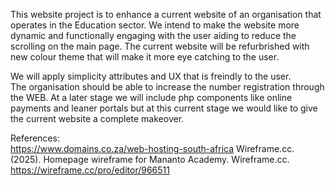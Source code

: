 This website project is to enhance a current website of an organisation that operates in the Education sector. 
We intend to make the website more dynamic and functionally engaging with the user aiding to reduce the scrolling on the main page. 
The current website will be refurbrished with new colour theme that will make it more eye catching to the user. 

We will apply simplicity attributes and UX that is freindly to the user. <br> The organisation should be able to increase the number registration through the WEB. 
At a later stage we will include php components like online payments  and leaner portals but at this current stage we would like to give the current website a complete makeover.  

References: <br>
https://www.domains.co.za/web-hosting-south-africa
Wireframe.cc. (2025). Homepage wireframe for Mananto Academy. Wireframe.cc.
https://wireframe.cc/pro/editor/966511

